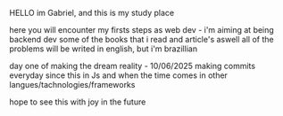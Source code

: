 HELLO im Gabriel, and this is my study place 

here you will encounter my firsts steps as web dev - i'm aiming at being backend dev
  some of the books that i read and article's aswell
  all of the problems will be writed in english, but i'm brazillian 

day one of making the dream reality - 10/06/2025
  making commits everyday since this 
    in Js and when the time comes in other langues/tachnologies/frameworks

hope to see this with joy in the future
